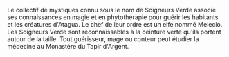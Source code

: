 Le collectif de mystiques connu sous le nom de Soigneurs Verde associe ses connaissances en magie et en phytothérapie pour guérir les habitants et les créatures d'Atagua. Le chef de leur ordre est un elfe nommé Melecio. Les Soigneurs Verde sont reconnaissables à la ceinture verte qu'ils portent autour de la taille. Tout guérisseur, mage ou conteur peut étudier la médecine au Monastère du Tapir d'Argent.